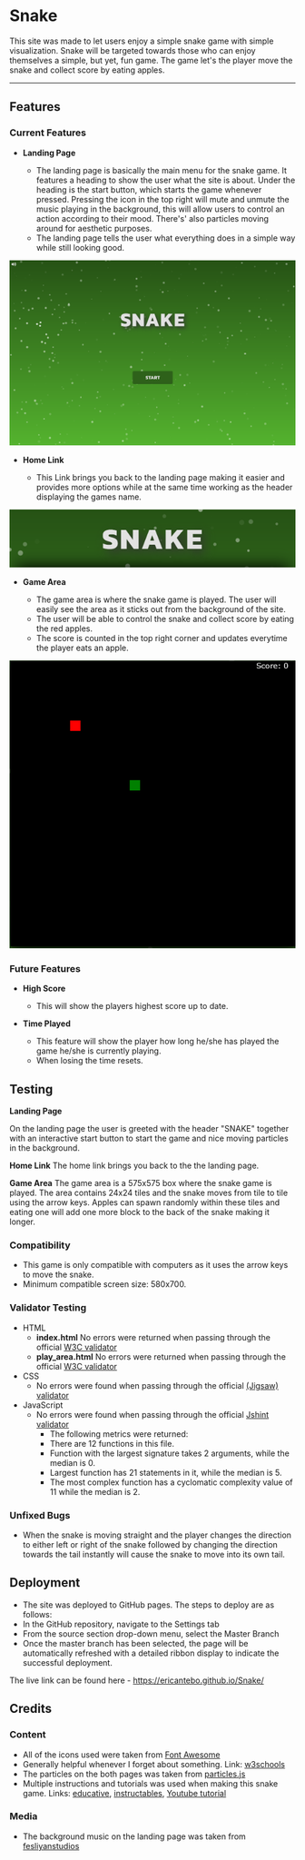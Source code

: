 # Snake

This site was made to let users enjoy a simple snake game with simple visualization. Snake will be targeted towards those who can enjoy themselves a simple, but yet, fun game. The game let's the player move the snake and collect score by eating apples.

---

## Features

### Current Features

- __Landing Page__

    - The landing page is basically the main menu for the snake game. It features a heading to show the user what the site is about. Under the heading is the start button, which starts the game whenever pressed. Pressing the icon in the top right will mute and unmute the music playing in the background, this will allow users to control an action according to their mood. There's' also particles moving around for aesthetic purposes.
    - The landing page tells the user what everything does in a simple way while still looking good.

![Landing Page](assets/images/landing_page.png)

- __Home Link__

    - This Link brings you back to the landing page making it easier and provides more options while at the same time working as the header displaying the games name.

![Home Link](assets/images/home_link.png)

- __Game Area__

    - The game area is where the snake game is played. The user will easily see the area as it sticks out from the background of the site.
    - The user will be able to control the snake and collect score by eating the red apples.
    - The score is counted in the top right corner and updates everytime the player eats an apple.

![Game Area](assets/images/game_area.png)

### Future Features

- __High Score__

    - This will show the players highest score up to date.

- __Time Played__

    - This feature will show the player how long he/she has played the game he/she is currently playing.
    - When losing the time resets.

## Testing 

__Landing Page__

On the landing page the user is greeted with the header "SNAKE" together with an interactive start button to start the game and nice moving particles in the background.

__Home Link__
The home link brings you back to the the landing page.

__Game Area__
The game area is a 575x575 box where the snake game is played. The area contains 24x24 tiles and the snake moves from tile to tile using the arrow keys. Apples can spawn randomly within these tiles and eating one will add one more block to the back of the snake making it longer.

### Compatibility

- This game is only compatible with computers as it uses the arrow keys to move the snake.
- Minimum compatible screen size: 580x700.

### Validator Testing 

- HTML
  - **index.html** No errors were returned when passing through the official [W3C validator](https://validator.w3.org/nu/?showsource=yes&doc=https%3A%2F%2F8000-black-partridge-wb61a4qe.ws-eu14.gitpod.io%2Findex.html)
  - **play_area.html** No errors were returned when passing through the official [W3C validator](https://validator.w3.org/nu/?showsource=yes&doc=https%3A%2F%2F8000-black-partridge-wb61a4qe.ws-eu14.gitpod.io%2Fplay_area.html)
- CSS
  - No errors were found when passing through the official [(Jigsaw) validator](https://jigsaw.w3.org/css-validator/validator?uri=https%3A%2F%2F8000-black-partridge-wb61a4qe.ws-eu14.gitpod.io&profile=css3svg&usermedium=all&warning=1&vextwarning=&lang=en)
- JavaScript
    - No errors were found when passing through the official [Jshint validator](https://jshint.com/)
        - The following metrics were returned:
        - There are 12 functions in this file.
        - Function with the largest signature takes 2 arguments, while the median is 0.
        - Largest function has 21 statements in it, while the median is 5.
        - The most complex function has a cyclomatic complexity value of 11 while the median is 2.

### Unfixed Bugs
- When the snake is moving straight and the player changes the direction to either left or right of the snake followed by changing the direction towards the tail instantly will cause the snake to move into its own tail.

## Deployment

  - The site was deployed to GitHub pages. The steps to deploy are as follows: 
  - In the GitHub repository, navigate to the Settings tab 
  - From the source section drop-down menu, select the Master Branch
  - Once the master branch has been selected, the page will be automatically refreshed with a detailed ribbon display to indicate the successful deployment. 

The live link can be found here - https://ericantebo.github.io/Snake/

## Credits

### Content

- All of the icons used were taken from [Font Awesome](https://fontawesome.com/)
- Generally helpful whenever I forget about something. Link: [w3schools](https://www.w3schools.com/)
- The particles on the both pages was taken from [particles.js](https://vincentgarreau.com/particles.js/)
- Multiple instructions and tutorials was used when making this snake game. Links: [educative](https://www.educative.io/blog/javascript-snake-game-tutorial), [instructables](https://www.instructables.com/How-to-Make-a-Snake-Game-in-JavaScript/), [Youtube tutorial](https://www.youtube.com/watch?v=QTcIXok9wNY)

### Media

- The background music on the landing page was taken from [fesliyanstudios](https://www.fesliyanstudios.com/)
 
